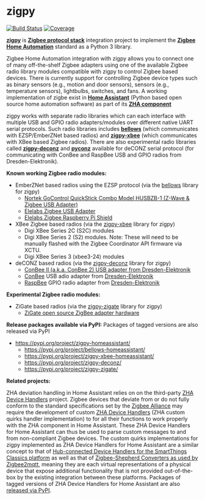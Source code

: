 # zigpy

[![Build Status](https://travis-ci.org/zigpy/zigpy.svg?branch=master)](https://travis-ci.org/zigpy/zigpy)
[![Coverage](https://coveralls.io/repos/github/zigpy/zigpy/badge.svg?branch=master)](https://coveralls.io/github/zigpy/zigpy?branch=master)

**[zigpy](https://github.com/zigpy/zigpy)** is **[Zigbee protocol stack](https://en.wikipedia.org/wiki/Zigbee)** integration project to implement the **[Zigbee Home Automation](https://www.zigbee.org/)** standard as a Python 3 library. 

Zigbee Home Automation integration with zigpy allows you to connect one of many off-the-shelf Zigbee adapters using one of the available Zigbee radio library modules compatible with zigpy to control Zigbee based devices. There is currently support for controlling Zigbee device types such as binary sensors (e.g., motion and door sensors), sensors (e.g., temperature sensors), lightbulbs, switches, and fans. A working implementation of zigbe exist in **[Home Assistant](https://www.home-assistant.io)** (Python based open source home automation software) as part of its **[ZHA component](https://www.home-assistant.io/components/zha/)**

zigpy works with separate radio libraries which can each interface with multiple USB and GPIO radio adapters/modules over different native UART serial protocols. Such radio libraries includes **[bellows](https://github.com/zigpy/bellows)** (which communicates with EZSP/EmberZNet based radios) and **[zigpy-xbee](https://github.com/zigpy/zigpy-xbee)** (which communicates with XBee based Zigbee radios). There are also experimental radio libraries called **[zigpy-deconz](https://github.com/zigpy/zigpy-deconz)** and **[pyconz](https://github.com/Equidamoid/pyconz/)** available for deCONZ serial protocol (for communicating with ConBee and RaspBee USB and GPIO radios from Dresden-Elektronik).

**Known working Zigbee radio modules:**
- EmberZNet based radios using the EZSP protocol (via the [bellows](https://github.com/zigpy/bellows) library for zigpy)
  - [Nortek GoControl QuickStick Combo Model HUSBZB-1 (Z-Wave & Zigbee USB Adapter)](https://www.nortekcontrol.com/products/2gig/husbzb-1-gocontrol-quickstick-combo/)
  - [Elelabs Zigbee USB Adapter](https://elelabs.com/products/elelabs_usb_adapter.html)
  - [Elelabs Zigbee Raspberry Pi Shield](https://elelabs.com/products/elelabs_zigbee_shield.html)
- XBee Zigbee based radios (via the [zigpy-xbee](https://github.com/zigpy/zigpy-xbee) library for zigpy)
  - Digi XBee Series 2C (S2C) modules
  - Digi XBee Series 2 (S2) modules. Note: These will need to be manually flashed with the Zigbee Coordinator API firmware via XCTU.
  - Digi XBee Series 3 (xbee3-24) modules
- deCONZ based radios (via the [zigpy-deconz](https://github.com/zigpy/zigpy-deconz) library for zigpy)
  - [ConBee II (a.k.a. ConBee 2) USB adapter from Dresden-Elektronik](https://shop.dresden-elektronik.de/conbee-2.html)
  - [ConBee](https://www.dresden-elektronik.de/conbee/) USB adio adapter from [Dresden-Elektronik](https://www.dresden-elektronik.de)
  - [RaspBee](https://www.dresden-elektronik.de/raspbee/) GPIO radio adapter from [Dresden-Elektronik](https://www.dresden-elektronik.de)
  
**Experimental Zigbee radio modules:**
- ZiGate based radios (via the [zigpy-zigate](https://github.com/doudz/zigpy-zigate) library for zigpy)
  - [ZiGate open source ZigBee adapter hardware](https://zigate.fr/)

**Release packages available via PyPI:**
Packages of tagged versions are also released via PyPI
- https://pypi.org/project/zigpy-homeassistant/
  - https://pypi.org/project/bellows-homeassistant/
  - https://pypi.org/project/zigpy-xbee-homeassistant/
  - https://pypi.org/project/zigpy-deconz/
  - https://pypi.org/project/zigpy-zigate/

**Related projects:**

ZHA deviation handling in Home Assistant relies on on the third-party [ZHA Device Handlers](https://github.com/dmulcahey/zha-device-handlers) project. Zigbee devices that deviate from or do not fully conform to the standard specifications set by the [Zigbee Alliance](https://www.zigbee.org) may require the development of custom [ZHA Device Handlers](https://github.com/dmulcahey/zha-device-handlers) (ZHA custom quirks handler implementation) to for all their functions to work properly with the ZHA component in Home Assistant. These ZHA Device Handlers for Home Assistant can thus be used to parse custom messages to and from non-compliant Zigbee devices. The custom quirks implementations for zigpy implemented as ZHA Device Handlers for Home Assistant are a similar concept to that of [Hub-connected Device Handlers for the SmartThings Classics platform](https://docs.smartthings.com/en/latest/device-type-developers-guide/) as well as that of [Zigbee-Shepherd Converters as used by Zigbee2mqtt](https://www.zigbee2mqtt.io/how_tos/how_to_support_new_devices.html), meaning they are each virtual representations of a physical device that expose additional functionality that is not provided out-of-the-box by the existing integration between these platforms. Packages of tagged versions of ZHA Device Handlers for Home Assistant are also [released via PyPI](https://pypi.org/project/zha-quirks/).
